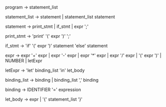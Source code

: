 program         → statement_list

statement_list  → statement
                | statement_list statement

statement       → print_stmt
                | if_stmt
                | expr ';'

print_stmt      → 'print' '(' expr ')' ';'

if_stmt         → 'if' '(' expr ')' statement 'else' statement

expr            → expr '+' expr
                | expr '-' expr
                | expr '*' expr
                | expr '/' expr
                | '(' expr ')'
                | NUMBER
                | letExpr

letExpr         → 'let' binding_list 'in' let_body 

binding_list    → binding
                | binding_list ',' binding 

binding         → IDENTIFIER '=' expression

let_body        → expr
                | '{' statement_list '}'




